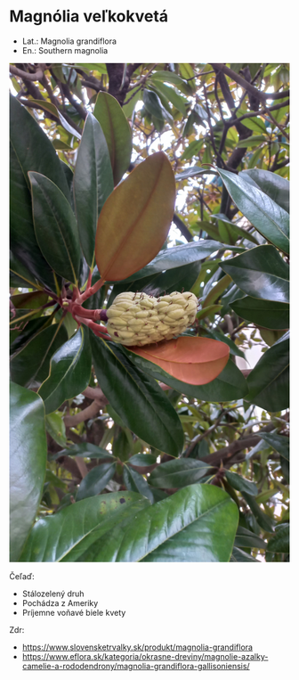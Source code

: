 # Magnólia veľkokvetá
- Lat.: Magnolia grandiflora
- En.: Southern magnolia

![Magnólia veľkokvetá](./southern_magnolia.jpg "Magnólia veľkokvetá")

Čeľaď: 

- Stálozelený druh
- Pochádza z Ameriky
- Príjemne voňavé biele kvety

Zdr:
- https://www.slovensketrvalky.sk/produkt/magnolia-grandiflora
- https://www.eflora.sk/kategoria/okrasne-dreviny/magnolie-azalky-camelie-a-rododendrony/magnolia-grandiflora-gallisoniensis/